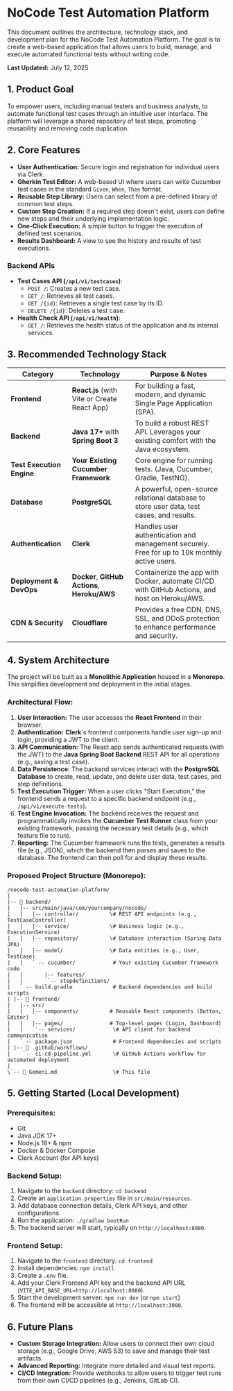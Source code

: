 # NoCode Test Automation Platform

This document outlines the architecture, technology stack, and development plan for the NoCode Test Automation Platform. The goal is to create a web-based application that allows users to build, manage, and execute automated functional tests without writing code.

**Last Updated:** July 12, 2025

## 1. Product Goal

To empower users, including manual testers and business analysts, to automate functional test cases through an intuitive user interface. The platform will leverage a shared repository of test steps, promoting reusability and removing code duplication.

## 2. Core Features

-   **User Authentication:** Secure login and registration for individual users via Clerk.
-   **Gherkin Test Editor:** A web-based UI where users can write Cucumber test cases in the standard `Given`, `When`, `Then` format.
-   **Reusable Step Library:** Users can select from a pre-defined library of common test steps.
-   **Custom Step Creation:** If a required step doesn't exist, users can define new steps and their underlying implementation logic.
-   **One-Click Execution:** A simple button to trigger the execution of defined test scenarios.
-   **Results Dashboard:** A view to see the history and results of test executions.

### Backend APIs

-   **Test Cases API (`/api/v1/testcases`)**:
    -   `POST /`: Creates a new test case.
    -   `GET /`: Retrieves all test cases.
    -   `GET /{id}`: Retrieves a single test case by its ID.
    -   `DELETE /{id}`: Deletes a test case.
-   **Health Check API (`/api/v1/health`)**:
    -   `GET /`: Retrieves the health status of the application and its internal services.

## 3. Recommended Technology Stack

| Category                  | Technology                                     | Purpose & Notes                                                                          |
| ------------------------- | ---------------------------------------------- | ---------------------------------------------------------------------------------------- |
| **Frontend** | **React.js** (with Vite or Create React App)   | For building a fast, modern, and dynamic Single Page Application (SPA).                  |
| **Backend** | **Java 17+** with **Spring Boot 3** | To build a robust REST API. Leverages your existing comfort with the Java ecosystem.       |
| **Test Execution Engine** | **Your Existing Cucumber Framework** | Core engine for running tests. (Java, Cucumber, Gradle, TestNG).                       |
| **Database** | **PostgreSQL** | A powerful, open-source relational database to store user data, test cases, and results. |
| **Authentication** | **Clerk** | Handles user authentication and management securely. Free for up to 10k monthly active users. |
| **Deployment & DevOps** | **Docker**, **GitHub Actions**, **Heroku/AWS** | Containerize the app with Docker, automate CI/CD with GitHub Actions, and host on Heroku/AWS. |
| **CDN & Security** | **Cloudflare** | Provides a free CDN, DNS, SSL, and DDoS protection to enhance performance and security.    |

## 4. System Architecture

The project will be built as a **Monolithic Application** housed in a **Monorepo**. This simplifies development and deployment in the initial stages.

### Architectural Flow:

1.  **User Interaction:** The user accesses the **React Frontend** in their browser.
2.  **Authentication:** **Clerk**'s frontend components handle user sign-up and login, providing a JWT to the client.
3.  **API Communication:** The React app sends authenticated requests (with the JWT) to the **Java Spring Boot Backend** REST API for all operations (e.g., saving a test case).
4.  **Data Persistence:** The backend services interact with the **PostgreSQL Database** to create, read, update, and delete user data, test cases, and step definitions.
5.  **Test Execution Trigger:** When a user clicks "Start Execution," the frontend sends a request to a specific backend endpoint (e.g., `/api/v1/execute-tests`).
6.  **Test Engine Invocation:** The backend receives the request and programmatically invokes the **Cucumber Test Runner** class from your existing framework, passing the necessary test details (e.g., which feature file to run).
7.  **Reporting:** The Cucumber framework runs the tests, generates a results file (e.g., JSON), which the backend then parses and saves to the database. The frontend can then poll for and display these results.

### Proposed Project Structure (Monorepo):
```
/nocode-test-automation-platform/
|
|-- 📂 backend/
|   |-- src/main/java/com/yourcompany/nocode/
|   |   |-- controller/          \# REST API endpoints (e.g., TestCaseController)
|   |   |-- service/             \# Business logic (e.g., ExecutionService)
|   |   |-- repository/          \# Database interaction (Spring Data JPA)
|   |   |-- model/               \# Data entities (e.g., User, TestCase)
|   |   ` -- cucumber/            # Your existing Cucumber framework code 
|   |       |-- features/ 
|   |        `-- stepdefinitions/
|   ` -- build.gradle             # Backend dependencies and build scripts 
| |-- 📂 frontend/ 
|   |-- src/ 
|   |   |-- components/          # Reusable React components (Button, Editor) 
|   |   |-- pages/               # Top-level pages (Login, Dashboard) 
|   |    `-- services/            \# API client for backend communication
|   ` -- package.json             # Frontend dependencies and scripts 
| |-- 📂 .github/workflows/ 
|    `-- ci-cd-pipeline.yml       \# GitHub Actions workflow for automated deployment
|
\`-- 📄 Gemeni.md                  \# This file
```

## 5. Getting Started (Local Development)

### Prerequisites:

-   Git
-   Java JDK 17+
-   Node.js 18+ & npm
-   Docker & Docker Compose
-   Clerk Account (for API keys)

### Backend Setup:

1.  Navigate to the `backend` directory: `cd backend`
2.  Create an `application.properties` file in `src/main/resources`.
3.  Add database connection details, Clerk API keys, and other configurations.
4.  Run the application: `./gradlew bootRun`
5.  The backend server will start, typically on `http://localhost:8080`.

### Frontend Setup:

1.  Navigate to the `frontend` directory: `cd frontend`
2.  Install dependencies: `npm install`
3.  Create a `.env` file.
4.  Add your Clerk Frontend API key and the backend API URL (`VITE_API_BASE_URL=http://localhost:8080`).
5.  Start the development server: `npm run dev` (or `npm start`)
6.  The frontend will be accessible at `http://localhost:3000`.

## 6. Future Plans

-   **Custom Storage Integration:** Allow users to connect their own cloud storage (e.g., Google Drive, AWS S3) to save and manage their test artifacts.
-   **Advanced Reporting:** Integrate more detailed and visual test reports.
-   **CI/CD Integration:** Provide webhooks to allow users to trigger test runs from their own CI/CD pipelines (e.g., Jenkins, GitLab CI).